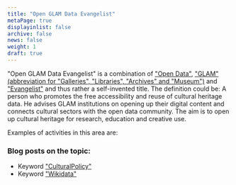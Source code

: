 ```yaml
---
title: "Open GLAM Data Evangelist"
metaPage: true
displayinlist: false
archive: false
news: false
weight: 1
draft: true
---
```


"Open GLAM Data Evangelist" is a combination of ["Open Data"](https://de.wikipedia.org/wiki/Open_Data), ["GLAM" (abbreviation for "Galleries", "Libraries", "Archives" and "Museum")](https://de.wikipedia.org/wiki/GLAM) and ["Evangelist"](https://de.wikipedia.org/wiki/Technology_Evangelist) and thus rather a self-invented title. The definition could be: A person who promotes the free accessibility and reuse of cultural heritage data. He advises GLAM institutions on opening up their digital content and connects cultural sectors with the open data community. The aim is to open up cultural heritage for research, education and creative use.

Examples of activities in this area are:

### Blog posts on the topic:
* Keyword ["CulturalPolicy"](/tags/CulturalPolicy/)
* Keyword ["Wikidata"](/tags/Wikidata/)

